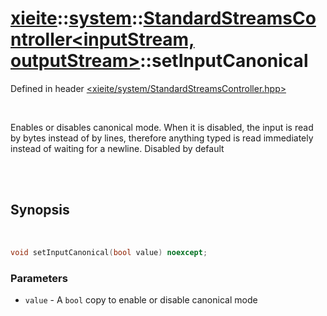 # [xieite](../../xieite.md)::[system](../../system.md)::[StandardStreamsController<inputStream, outputStream>](../StandardStreamsController.md)::setInputCanonical
Defined in header [<xieite/system/StandardStreamsController.hpp>](../../../include/xieite/system/StandardStreamsController.hpp)

<br/>

Enables or disables canonical mode. When it is disabled, the input is read by bytes instead of by lines, therefore anything typed is read immediately instead of waiting for a newline. Disabled by default

<br/><br/>

## Synopsis

<br/>

```cpp
void setInputCanonical(bool value) noexcept;
```
### Parameters
- `value` - A `bool` copy to enable or disable canonical mode
